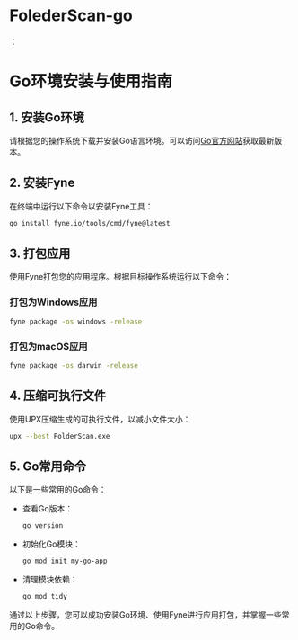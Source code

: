# FolederScan-go

：

# Go环境安装与使用指南

## 1. 安装Go环境
请根据您的操作系统下载并安装Go语言环境。可以访问[Go官方网站](https://golang.org/dl/)获取最新版本。

## 2. 安装Fyne
在终端中运行以下命令以安装Fyne工具：
```bash
go install fyne.io/tools/cmd/fyne@latest
```

## 3. 打包应用
使用Fyne打包您的应用程序。根据目标操作系统运行以下命令：

### 打包为Windows应用
```bash
fyne package -os windows -release
```

### 打包为macOS应用
```bash
fyne package -os darwin -release
```

## 4. 压缩可执行文件
使用UPX压缩生成的可执行文件，以减小文件大小：
```bash
upx --best FolderScan.exe
```

## 5. Go常用命令
以下是一些常用的Go命令：

- 查看Go版本：
  ```bash
  go version
  ```

- 初始化Go模块：
  ```bash
  go mod init my-go-app
  ```

- 清理模块依赖：
  ```bash
  go mod tidy
  ```

通过以上步骤，您可以成功安装Go环境、使用Fyne进行应用打包，并掌握一些常用的Go命令。
